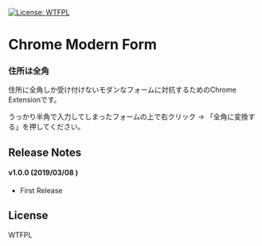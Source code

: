 [![License: WTFPL](http://www.wtfpl.net/wp-content/uploads/2012/12/wtfpl-badge-4.png)](http://www.wtfpl.net/)
# Chrome Modern Form
### 住所は全角

住所に全角しか受け付けないモダンなフォームに対抗するためのChrome Extensionです。

うっかり半角で入力してしまったフォームの上で右クリック → 「全角に変換する」を押してください。

## Release Notes

#### v1.0.0 (2019/03/08 )
* First Release

## License
WTFPL